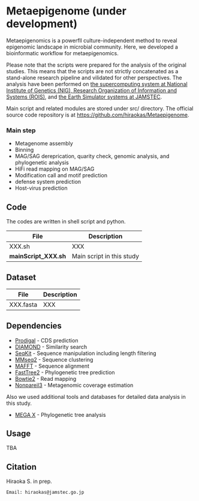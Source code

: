 # Metaepigenome (under development)

Metaepigenomics is a powerfll culture-independent method to reveal epigenomic landscape in microbial community. Here, we developed a bioinformatic workflow for metaepigenomics.

Please note that the scripts were prepared for the analysis of the original studies. This means that the scripts are not strictly concatenated as a stand-alone research pipeline and vilidated for other perspectives. The analysis have been performed on [the supercomputing system at National Institute of Genetics (NIG), Research Organization of Information and Systems (ROIS)](https://sc.ddbj.nig.ac.jp/en/), and [the Earth Simulator systems at JAMSTEC](https://www.jamstec.go.jp/es/en/).

Main script and related modules are stored under src/ directory. 
The official source code repository is at https://github.com/hiraokas/Metaepigenome.

### Main step
- Metagenome assembly
- Binning
- MAG/SAG dereprication, quarity check, genomic analysis, and phylogenetic analysis
- HiFi read mapping on MAG/SAG
- Modification call and motif prediction
- defense system prediction
- Host-virus prediction
 
## Code
The codes are written in shell script and python.

| File                    | Description |
----|---- 
| XXX.sh       | XXX |
| **mainScript_XXX.sh**  | Main script in this study |

## Dataset
| File                    | Description |
----|---- 
|XXX.fasta| XXX |

## Dependencies
- [Prodigal](https://github.com/hyattpd/Prodigal) - CDS prediction
- [DIAMOND](https://github.com/bbuchfink/diamond) - Similarity search
- [SeqKit](https://bioinf.shenwei.me/seqkit/) - Sequence manipulation including length filtering
- [MMseq2](https://github.com/soedinglab/MMseqs2) - Sequence clustering
- [MAFFT](https://mafft.cbrc.jp/alignment/software/) - Sequence alignment
- [FastTree2](https://www.microbesonline.org/fasttree/) - Phylogenetic tree prediction
- [Bowtie2](https://bowtie-bio.sourceforge.net/bowtie2/index.shtml) - Read mapping
- [Nonpareil3](https://github.com/lmrodriguezr/nonpareil) - Metagenomic coverage estimation

Also we used additional tools and databases for detailed data analysis in this study.
- [MEGA X](https://www.megasoftware.net/) - Phylogenetic tree analysis

## Usage 

TBA

## Citation 
Hiraoka S. in prep. 
```
Email: hiraokas@jamstec.go.jp
```
